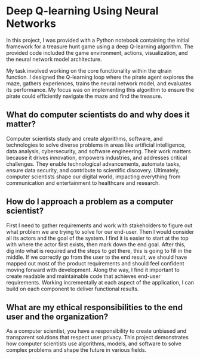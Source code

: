 # Deep Q-learning Using Neural Networks

In this project, I was provided with a Python notebook containing the initial framework for a treasure hunt game using a deep Q-learning algorithm. The provided code included the game environment, actions, visualization, and the neural network model architecture.

My task involved working on the core functionality within the qtrain function. I designed the Q-learning loop where the pirate agent explores the maze, gathers experiences, trains the neural network model, and evaluates its performance. My focus was on implementing this algorithm to ensure the pirate could efficiently navigate the maze and find the treasure.

## What do computer scientists do and why does it matter?
Computer scientists study and create algorithms, software, and technologies to solve diverse problems in areas like artificial intelligence, data analysis, cybersecurity, and software engineering. Their work matters because it drives innovation, empowers industries, and addresses critical challenges. They enable technological advancements, automate tasks, ensure data security, and contribute to scientific discovery. Ultimately, computer scientists shape our digital world, impacting everything from communication and entertainment to healthcare and research.

## How do I approach a problem as a computer scientist?
First I need to gather requirements and work with stakeholders to figure out what problem we are trying to solve for our end-user. Then I would consider all its actors and the goal of the system. I find it is easier to start at the top with where the actor first exists, then mark down the end goal. After this, dig into what is required and the steps to get there, this is going to fill in the middle. If we correctly go from the user to the end result, we should have mapped out most of the product requirements and should feel confident moving forward with development. Along the way, I find it important to create readable and maintainable code that achieves end-user requirements. Working incrementally at each aspect of the application, I can build on each component to deliver functional results.

## What are my ethical responsibilities to the end user and the organization?
As a computer scientist, you have a responsibility to create unbiased and transparent solutions that respect user privacy. This project demonstrates how computer scientists use algorithms, models, and software to solve complex problems and shape the future in various fields.

